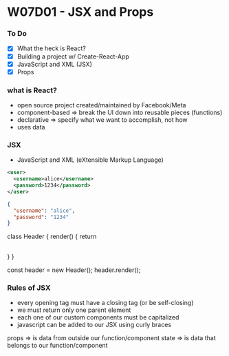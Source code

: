 # W07D01 - JSX and Props

### To Do
- [x] What the heck is React?
- [x] Building a project w/ Create-React-App
- [x] JavaScript and XML (JSX)
- [x] Props

### what is React?
* open source project created/maintained by Facebook/Meta
* component-based => break the UI down into reusable pieces (functions)
* declarative => specify what we want to accomplish, not how
* uses data

### JSX
* JavaScript and XML (eXtensible Markup Language)

```xml
<user>
  <username>alice</username>
  <password>1234</password>
</user>
```

```json
{
  "username": "alice",
  "password": "1234"
}
```


class Header {
  render() {
    return <h2></h2>
  }
}

const header = new Header();
header.render();


### Rules of JSX
* every opening tag must have a closing tag (or be self-closing)
* we must return only one parent element
* each one of our custom components must be capitalized
* javascript can be added to our JSX using curly braces

props => is data from outside our function/component
state => is data that belongs to our function/component

























